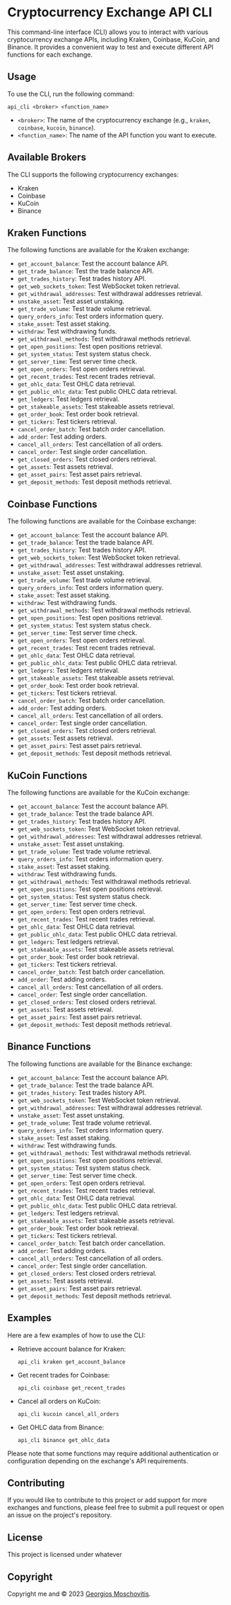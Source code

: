 # Cryptocurrency Exchange API CLI

This command-line interface (CLI) allows you to interact with various cryptocurrency exchange APIs, including Kraken, Coinbase, KuCoin, and Binance. It provides a convenient way to test and execute different API functions for each exchange.

## Usage

To use the CLI, run the following command:

```
api_cli <broker> <function_name>
```

- `<broker>`: The name of the cryptocurrency exchange (e.g., `kraken`, `coinbase`, `kucoin`, `binance`).
- `<function_name>`: The name of the API function you want to execute.

## Available Brokers

The CLI supports the following cryptocurrency exchanges:

- Kraken
- Coinbase
- KuCoin
- Binance

## Kraken Functions

The following functions are available for the Kraken exchange:

- `get_account_balance`: Test the account balance API.
- `get_trade_balance`: Test the trade balance API.
- `get_trades_history`: Test trades history API.
- `get_web_sockets_token`: Test WebSocket token retrieval.
- `get_withdrawal_addresses`: Test withdrawal addresses retrieval.
- `unstake_asset`: Test asset unstaking.
- `get_trade_volume`: Test trade volume retrieval.
- `query_orders_info`: Test orders information query.
- `stake_asset`: Test asset staking.
- `withdraw`: Test withdrawing funds.
- `get_withdrawal_methods`: Test withdrawal methods retrieval.
- `get_open_positions`: Test open positions retrieval.
- `get_system_status`: Test system status check.
- `get_server_time`: Test server time check.
- `get_open_orders`: Test open orders retrieval.
- `get_recent_trades`: Test recent trades retrieval.
- `get_ohlc_data`: Test OHLC data retrieval.
- `get_public_ohlc_data`: Test public OHLC data retrieval.
- `get_ledgers`: Test ledgers retrieval.
- `get_stakeable_assets`: Test stakeable assets retrieval.
- `get_order_book`: Test order book retrieval.
- `get_tickers`: Test tickers retrieval.
- `cancel_order_batch`: Test batch order cancellation.
- `add_order`: Test adding orders.
- `cancel_all_orders`: Test cancellation of all orders.
- `cancel_order`: Test single order cancellation.
- `get_closed_orders`: Test closed orders retrieval.
- `get_assets`: Test assets retrieval.
- `get_asset_pairs`: Test asset pairs retrieval.
- `get_deposit_methods`: Test deposit methods retrieval.

## Coinbase Functions

The following functions are available for the Coinbase exchange:

- `get_account_balance`: Test the account balance API.
- `get_trade_balance`: Test the trade balance API.
- `get_trades_history`: Test trades history API.
- `get_web_sockets_token`: Test WebSocket token retrieval.
- `get_withdrawal_addresses`: Test withdrawal addresses retrieval.
- `unstake_asset`: Test asset unstaking.
- `get_trade_volume`: Test trade volume retrieval.
- `query_orders_info`: Test orders information query.
- `stake_asset`: Test asset staking.
- `withdraw`: Test withdrawing funds.
- `get_withdrawal_methods`: Test withdrawal methods retrieval.
- `get_open_positions`: Test open positions retrieval.
- `get_system_status`: Test system status check.
- `get_server_time`: Test server time check.
- `get_open_orders`: Test open orders retrieval.
- `get_recent_trades`: Test recent trades retrieval.
- `get_ohlc_data`: Test OHLC data retrieval.
- `get_public_ohlc_data`: Test public OHLC data retrieval.
- `get_ledgers`: Test ledgers retrieval.
- `get_stakeable_assets`: Test stakeable assets retrieval.
- `get_order_book`: Test order book retrieval.
- `get_tickers`: Test tickers retrieval.
- `cancel_order_batch`: Test batch order cancellation.
- `add_order`: Test adding orders.
- `cancel_all_orders`: Test cancellation of all orders.
- `cancel_order`: Test single order cancellation.
- `get_closed_orders`: Test closed orders retrieval.
- `get_assets`: Test assets retrieval.
- `get_asset_pairs`: Test asset pairs retrieval.
- `get_deposit_methods`: Test deposit methods retrieval.

## KuCoin Functions

The following functions are available for the KuCoin exchange:

- `get_account_balance`: Test the account balance API.
- `get_trade_balance`: Test the trade balance API.
- `get_trades_history`: Test trades history API.
- `get_web_sockets_token`: Test WebSocket token retrieval.
- `get_withdrawal_addresses`: Test withdrawal addresses retrieval.
- `unstake_asset`: Test asset unstaking.
- `get_trade_volume`: Test trade volume retrieval.
- `query_orders_info`: Test orders information query.
- `stake_asset`: Test asset staking.
- `withdraw`: Test withdrawing funds.
- `get_withdrawal_methods`: Test withdrawal methods retrieval.
- `get_open_positions`: Test open positions retrieval.
- `get_system_status`: Test system status check.
- `get_server_time`: Test server time check.
- `get_open_orders`: Test open orders retrieval.
- `get_recent_trades`: Test recent trades retrieval.
- `get_ohlc_data`: Test OHLC data retrieval.
- `get_public_ohlc_data`: Test public OHLC data retrieval.
- `get_ledgers`: Test ledgers retrieval.
- `get_stakeable_assets`: Test stakeable assets retrieval.
- `get_order_book`: Test order book retrieval.
- `get_tickers`: Test tickers retrieval.
- `cancel_order_batch`: Test batch order cancellation.
- `add_order`: Test adding orders.
- `cancel_all_orders`: Test cancellation of all orders.
- `cancel_order`: Test single order cancellation.
- `get_closed_orders`: Test closed orders retrieval.
- `get_assets`: Test assets retrieval.
- `get_asset_pairs`: Test asset pairs retrieval.
- `get_deposit_methods`: Test deposit methods retrieval.

## Binance Functions

The following functions are available for the Binance exchange:

- `get_account_balance`: Test the account balance API.
- `get_trade_balance`: Test the trade balance API.
- `get_trades_history`: Test trades history API.
- `get_web_sockets_token`: Test WebSocket token retrieval.
- `get_withdrawal_addresses`: Test withdrawal addresses retrieval.
- `unstake_asset`: Test asset unstaking.
- `get_trade_volume`: Test trade volume retrieval.
- `query_orders_info`: Test orders information query.
- `stake_asset`: Test asset staking.
- `withdraw`: Test withdrawing funds.
- `get_withdrawal_methods`: Test withdrawal methods retrieval.
- `get_open_positions`: Test open positions retrieval.
- `get_system_status`: Test system status check.
- `get_server_time`: Test server time check.
- `get_open_orders`: Test open orders retrieval.
- `get_recent_trades`: Test recent trades retrieval.
- `get_ohlc_data`: Test OHLC data retrieval.
- `get_public_ohlc_data`: Test public OHLC data retrieval.
- `get_ledgers`: Test ledgers retrieval.
- `get_stakeable_assets`: Test stakeable assets retrieval.
- `get_order_book`: Test order book retrieval.
- `get_tickers`: Test tickers retrieval.
- `cancel_order_batch`: Test batch order cancellation.
- `add_order`: Test adding orders.
- `cancel_all_orders`: Test cancellation of all orders.
- `cancel_order`: Test single order cancellation.
- `get_closed_orders`: Test closed orders retrieval.
- `get_assets`: Test assets retrieval.
- `get_asset_pairs`: Test asset pairs retrieval.
- `get_deposit_methods`: Test deposit methods retrieval.

## Examples

Here are a few examples of how to use the CLI:

- Retrieve account balance for Kraken:
  ```
  api_cli kraken get_account_balance
  ```

- Get recent trades for Coinbase:
  ```
  api_cli coinbase get_recent_trades
  ```

- Cancel all orders on KuCoin:
  ```
  api_cli kucoin cancel_all_orders
  ```

- Get OHLC data from Binance:
  ```
  api_cli binance get_ohlc_data
  ```

Please note that some functions may require additional authentication or configuration depending on the exchange's API requirements.

## Contributing

If you would like to contribute to this project or add support for more exchanges and functions, please feel free to submit a pull request or open an issue on the project's repository.

## License

This project is licensed under whatever

## Copyright

Copyright me and  © 2023 [Georgios Moschovitis](https://gmosx.ninja).
